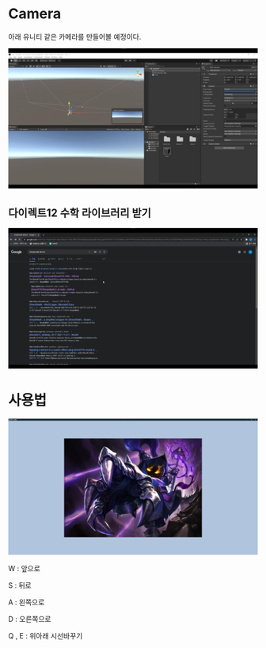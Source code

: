 # Camera

아래 유니티 같은 카메라를 만들어볼 예정이다.

![image-20231229185936422](../../../image/image-20231229185936422.png)

## 다이렉트12 수학 라이브러리 받기

![image-20231229190253278](../../../image/image-20231229190253278.png)

# 사용법

 ![image-20240112180137098](../../../image/image-20240112180137098.png)

W : 앞으로

S : 뒤로

A : 왼쪽으로

D : 오른쪽으로

Q , E : 위아래 시선바꾸기